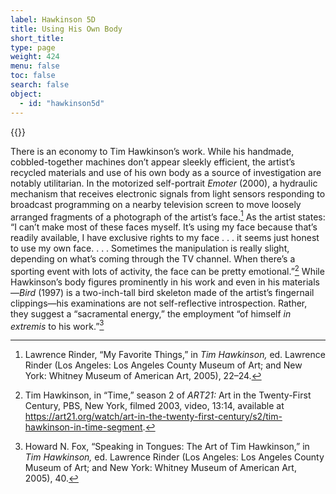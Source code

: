 ```yaml
---
label: Hawkinson 5D
title: Using His Own Body
short_title:
type: page
weight: 424
menu: false
toc: false
search: false
object:
  - id: "hawkinson5d"
---
```

{{<q-figure id="hawkinson5d" >}}

There is an economy to Tim Hawkinson’s work. While his handmade, cobbled-together machines don’t appear sleekly efficient, the artist’s recycled materials and use of his own body as a source of investigation are notably utilitarian. In the motorized self-portrait *Emoter* (2000), a hydraulic mechanism that receives electronic signals from light sensors responding to broadcast programming on a nearby television screen to move loosely arranged fragments of a photograph of the artist’s face.[^1] As the artist states: “I can’t make most of these faces myself. It’s using my face because that’s readily available, I have exclusive rights to my face . . . it seems just honest to use my own face. . . . Sometimes the manipulation is really slight, depending on what’s coming through the TV channel. When there’s a sporting event with lots of activity, the face can be pretty emotional.”[^2] While Hawkinson’s body figures prominently in his work and even in his materials—*Bird* (1997) is a two-inch-tall bird skeleton made of the artist’s fingernail clippings—his examinations are not self-reflective introspection. Rather, they suggest a “sacramental energy,” the employment “of himself *in extremis* to his work.”[^3]

[^1]: Lawrence Rinder, “My Favorite Things,” in *Tim Hawkinson,* ed. Lawrence Rinder (Los Angeles: Los Angeles County Museum of Art; and New York: Whitney Museum of American Art, 2005), 22–24.

[^2]: Tim Hawkinson, in “Time,” season 2 of *ART21:* Art in the Twenty-First Century, PBS, New York, filmed 2003, video, 13:14, available at https://art21.org/watch/art-in-the-twenty-first-century/s2/tim-hawkinson-in-time-segment.

[^3]: Howard N. Fox, “Speaking in Tongues: The Art of Tim Hawkinson,” in *Tim Hawkinson,* ed. Lawrence Rinder (Los Angeles: Los Angeles County Museum of Art; and New York: Whitney Museum of American Art, 2005), 40.
